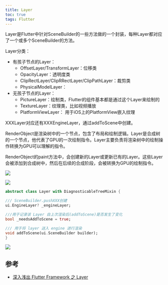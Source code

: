```yaml
---
title: Layer
toc: true
tags: Flutter
---
```


Layer是Flutter中针对SceneBuilder的一些方法做的一个封装，每种Layer都对应了一个或多个SceneBuilder的方法。

Layer分类：

- 有孩子节点的Layer：
  - OffsetLayer/TransformLayer：位移类
  - OpacityLayer：透明度类
  - ClipRectLayer/ClipRRectLayer/ClipPathLayer：裁剪类
  - PhysicalModelLayer：
- 无孩子节点的Layer：
  - PictureLayer：绘制类，Flutter的组件基本都是通过这个Layer来绘制的
  - TextureLayer：纹理类，比如视频播放
  - PlatformViewLayer： 用于iOS上的PlatformView嵌入纹理

XXXLayer对应还有XXXEngineLayer，通过addToScene中创建。

RenderObject是渲染树中的一个节点，包含了布局和绘制逻辑。Layer是合成树的一个节点，他代表了GPU的一次绘制指令。Layer主要负责将渲染树中的绘制操作转换为GPU可以理解的指令。

RenderObject的paint方法中，会创建新的Layer或更新已有的Layer。这些Layer会被添加到合成树中，然后在后续的合成阶段，会被转换为GPU的绘制指令。

![](./Element_RenderObject_LayerTree.png)

![](./Layer.png)

```dart
abstract class Layer with DiagnosticableTreeMixin {

/// SceneBuilder.pushXXX创建
ui.EngineLayer? _engineLayer;

///用于记录该 Layer 自上次渲染后(addToScene)是否发生了变化
bool _needsAddToScene = true;

/// 用于将 layer 送入 engine 进行渲染
void addToScene(ui.SceneBuilder builder);
}
```

![](./LayerBuild.png)

## 参考

- [深入浅出 Flutter Framework 之 Layer](https://zxfcumtcs.github.io/2020/06/07/deepinto-flutter-layer/)
